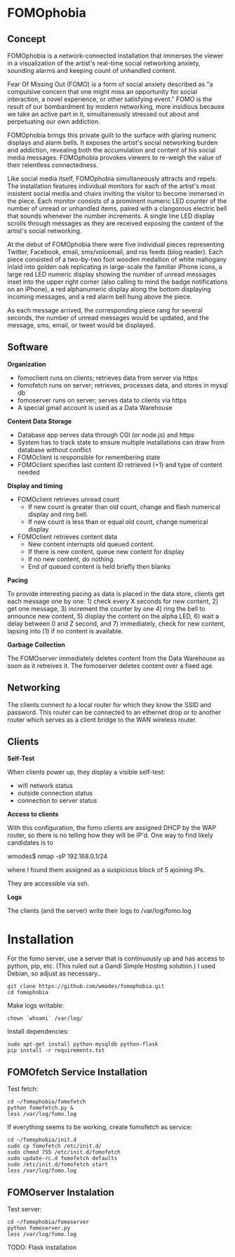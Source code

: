FOMOphobia
===
Concept
---
FOMOphobia is a network-connected installation that immerses the
viewer in a visualization of the artist's real-time social
networking anxiety, sounding alarms and keeping count of unhandled
content. 

Fear Of Missing Out (FOMO) is a form of social anxiety described as "a
compulsive concern that one might miss an opportunity for social
interaction, a novel experience, or other satisfying event." FOMO is
the result of our bombardment by modern networking, more insidious
because we take an active part in it, simultaneously stressed out
about and perpetuating our own addiction.

FOMOphobia brings this private guilt to the surface with glaring
numeric displays and alarm bells. It exposes the artist's social
networking burden and addiction, revealing both the accumulation and
content of his social media messages. FOMOphobia provokes viewers to
re-weigh the value of their relentless connectedness.

Like social media itself, FOMOphobia simultaneously attracts and
repels. The installation features individual monitors for each of the
artist's most insistent social media and chairs inviting the
visitor to become immersed in the piece.  Each monitor consists of a
prominent numeric LED counter of the number of unread or unhandled
items, paired with a clangorous electric bell that sounds whenever the
number increments. A single line LED display scrolls through messages
as they are received exposing the content of the artist's social
networking.

At the debut of FOMOphobia there were five individual pieces
representing Twitter, Facebook, email, sms/voicemail, and rss feeds
(blog reader). Each piece consisted of a two-by-two foot wooden
medallion of white mahogany inlaid into golden oak replicating in
large-scale the familiar iPhone icons, a large red LED numeric display
showing the number of unread messages inset into the upper right
corner (also calling to mind the badge notifications on an iPhone), a
red alphanumeric display along the bottom displaying incoming
messages, and a red alarm bell hung above the piece.

As each message arrived, the corresponding piece rang for
several seconds, the number of unread messages would be updated, and
the message, sms, email, or tweet would be displayed.

Software
---
**Organization**

* fomoclient runs on clients; retrieves data from server via https
* fomofetch runs on server; retrieves, processes data, and stores in mysql db
* fomoserver runs on server; serves data to clients via https
* A special gmail account is used as a Data Warehouse

**Content Data Storage**

* Database app serves data through CGI (or node.js) and https
* System has to track state to ensure multiple installations can draw from database without conflict
* FOMOclient is responsible for remembering state
* FOMOclient specifies last content ID retrieved (+1) and type of content needed

**Display and timing**

* FOMOclient retrieves unread count
    * If new count is greater than old count, change and flash numerical display and ring bell.
    * If new count is less than or equal old count, change numerical display
* FOMOclient retrieves content data
    * New content interrupts old queued content.
    * If there is new content, queue new content for display
    * If no new content, do nothing.
    * End of queued content is held briefly then blanks

**Pacing**

To provide interesting pacing as data is placed in the data store, clients get each message 
one by one:  1) check every X seconds for new content, 2) get one message, 3) increment 
the counter by one 4) ring the bell to announce new content, 5) display the content on the 
alpha LED, 6) wait a delay between 0 and Z second, and 7) immediately, check for new content, 
lapsing into (1) if no content is available.  

**Garbage Collection**

The FOMOserver immediately deletes content from the Data Warehouse as soon as it retreives it. The
fomoserver deletes content over a fixed age.

Networking
---
The clients connect to a local router for which they know the SSID and password. This router can be
connected to an ethernet drop or to another router which serves as a client bridge to the WAN wireless
router.

Clients
---
**Self-Test**

When clients power up, they display a visible self-test:
* wifi network status
* outside connection status
* connection to server status

**Access to clients**

With this configuration, the fomo clients are assigned DHCP by the WAP router, so there is no telling how
they will be IP'd. One way to find likely candidates is to

wmodes$ nmap -sP 192.168.0.1/24

where I found them assigned as a suspicious block of 5 ajoining IPs.

They are accessible via ssh.

**Logs**

The clients (and the server) write their logs to /var/log/fomo.log

Installation
===
For the fomo server, use a server that is continuously up and has access to python, pip, etc. (This ruled
out a Gandi Simple Hosting solution.) I used Debian, so adjust as necessary..

    git clone https://github.com/wmodes/fomophobia.git
    cd fomophobia

Make logs writable:

    chown `whoami` /var/log/

Install dependencies:

    sudo apt-get install python-mysqldb python-flask
    pip install -r requirements.txt

FOMOfetch Service Installation
---
Test fetch:

    cd ~/fomophobia/fomofetch
    python fomofetch.py &
    less /var/log/fomo.log

If everything seems to be working, create fomofetch as service:

    cd ~/fomophobia/init.d
    sudo cp fomofetch /etc/init.d/
    sudo chmod 755 /etc/init.d/fomofetch
    sudo update-rc.d fomofetch defaults
    sudo /etc/init.d/fomofetch start
    less /var/log/fomo.log

FOMOserver Instalation
---
Test server:

    cd ~/fomophobia/fomoserver
    python fomoserver.py
    less /var/log/fomo.log

TODO: Flask installation
